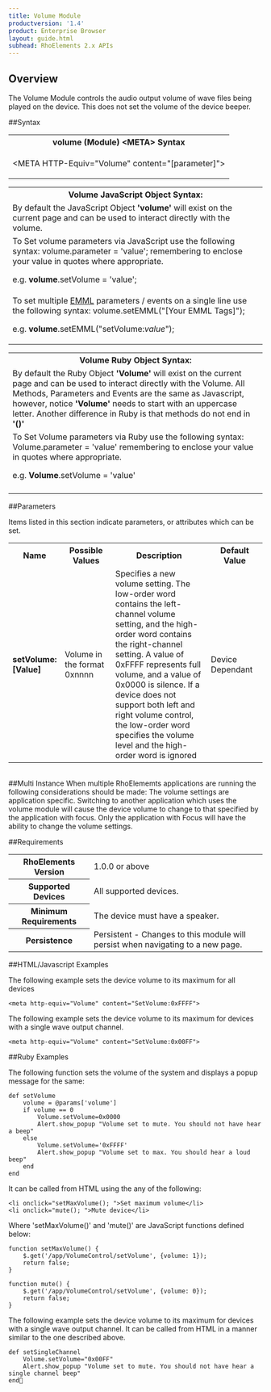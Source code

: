```yaml
---
title: Volume Module
productversion: '1.4'
product: Enterprise Browser
layout: guide.html
subhead: RhoElements 2.x APIs
---
```


## Overview
The Volume Module controls the audio output volume of wave files being played on the device. This does not set the volume of the device beeper.

##Syntax
<table class="re-table"><tr><th class="tableHeading">volume (Module) &lt;META&gt; Syntax
</th></tr><tr><td class="clsSyntaxCells clsOddRow"><p>&lt;META HTTP-Equiv="Volume" content="[parameter]"&gt;</p></td></tr></table>
<table class="re-table"><tr><th class="tableHeading">Volume JavaScript Object Syntax:</th></tr><tr><td class="clsSyntaxCells clsOddRow">
By default the JavaScript Object <b>'volume'</b> will exist on the current page and can be used to interact directly with the volume.
</td></tr><tr><td class="clsSyntaxCells clsEvenRow">
To Set volume parameters via JavaScript use the following syntax: volume.parameter = 'value'; remembering to enclose your value in quotes where appropriate.  
<P />e.g. <b>volume</b>.setVolume = 'value';
</td></tr><tr><td class="clsSyntaxCells clsOddRow">							
To set multiple <a href="/rhoelements/EMMLOverview">EMML</a> parameters / events on a single line use the following syntax: volume.setEMML("[Your EMML Tags]");
<P />
e.g. <b>volume</b>.setEMML("setVolume:<i>value</i>");							
</td></tr></table>

<table class="re-table"><tr><th class="tableHeading">Volume Ruby Object Syntax:</th></tr><tr><td class="clsSyntaxCells clsOddRow">
By default the Ruby Object <b>'Volume'</b> will exist on the current page and can be used to interact directly with the Volume. All Methods, Parameters and Events are the same as Javascript, however, notice <b>'Volume'</b> needs to start with an uppercase letter. Another difference in Ruby is that methods do not end in <b>'()'</b></td></tr><tr><td class="clsSyntaxCells clsEvenRow">
To Set Volume parameters via Ruby use the following syntax: Volume.parameter = 'value' remembering to enclose your value in quotes where appropriate.  
<P />e.g. <b>Volume</b>.setVolume = 'value'
</td></tr><tr><td class="clsSyntaxCells clsOddRow" /></tr></table>




##Parameters


Items listed in this section indicate parameters, or attributes which can be set.
<table class="re-table"><col width="20%" /><col width="20%" /><col width="38%" /><col width="22%" /><tr><th class="tableHeading">Name</th><th class="tableHeading">Possible Values</th><th class="tableHeading">Description</th><th class="tableHeading">Default Value</th></tr><tr><td class="clsSyntaxCells clsOddRow"><b>setVolume:[Value]
</b></td><td class="clsSyntaxCells clsOddRow">Volume in the format 0xnnnn</td><td class="clsSyntaxCells clsOddRow">Specifies a new volume setting. The low-order word contains the left-channel volume setting, and the high-order word contains the right-channel setting. A value of 0xFFFF represents full volume, and a value of 0x0000 is silence.  If a device does not support both left and right volume control, the low-order word specifies the volume level and the high-order word is ignored</td><td class="clsSyntaxCells clsOddRow">Device Dependant</td></tr></table>
<table class="re-table"><col width="78%" /><col width="8%" /><col width="1%" /><col width="5%" /><col width="1%" /><col width="5%" /><col width="2%" /></table>


##Multi Instance
When multiple RhoElememts applications are running the following considerations should be made: The volume settings are application specific.  Switching to another application which uses the volume module will cause the device volume to change to that specified by the application with focus. Only the application with Focus will have the ability to change the volume settings.



##Requirements

<table class="re-table"><tr><th class="tableHeading">RhoElements Version</th><td class="clsSyntaxCell clsEvenRow">1.0.0 or above
</td></tr><tr><th class="tableHeading">Supported Devices</th><td class="clsSyntaxCell clsOddRow">All supported devices.</td></tr><tr><th class="tableHeading">Minimum Requirements</th><td class="clsSyntaxCell clsOddRow">The device must have a speaker.</td></tr><tr><th class="tableHeading">Persistence</th><td class="clsSyntaxCell clsEvenRow">Persistent - Changes to this module will persist when navigating to a new page.</td></tr></table>


##HTML/Javascript Examples

The following example sets the device volume to its maximum for all devices

	<meta http-equiv="Volume" content="SetVolume:0xFFFF">
	
The following example sets the device volume to its maximum for devices with a single wave output channel.

	<meta http-equiv="Volume" content="SetVolume:0x00FF">
	


##Ruby Examples

The following function sets the volume of the system and displays a popup message for the same: 

	def setVolume
		volume = @params['volume']
		if volume == 0
			Volume.setVolume=0x0000
			Alert.show_popup "Volume set to mute. You should not have hear a beep"
		else
			Volume.setVolume='0xFFFF'
			Alert.show_popup "Volume set to max. You should hear a loud beep"
		end    
	end

It can be called from HTML using the any of the following: 

	<li onclick="setMaxVolume(); ">Set maximum volume</li>
    <li onclick="mute(); ">Mute device</li>
	
Where 'setMaxVolume()' and 'mute()' are JavaScript functions defined below: 

	function setMaxVolume() {
		$.get('/app/VolumeControl/setVolume', {volume: 1});
		return false;
	}

	function mute() {
		$.get('/app/VolumeControl/setVolume', {volume: 0});
		return false;
	}
	
The following example sets the device volume to its maximum for devices with a single wave output channel. It can be called from HTML in a manner similar to the one described above.

	def setSingleChannel
		Volume.setVolume="0x00FF"
		Alert.show_popup "Volume set to mute. You should not have hear a single channel beep"
	end


